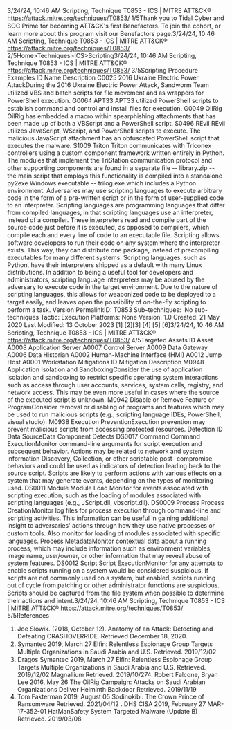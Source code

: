 3/24/24, 10:46 AM Scripting, Technique T0853 - ICS | MITRE ATT&CK®
https://attack.mitre.org/techniques/T0853/ 1/5Thank you to Tidal Cyber and SOC Prime for becoming ATT&CK's ﬁrst Benefactors. To join the cohort, or learn more about this program visit our
Benefactors page.3/24/24, 10:46 AM Scripting, Technique T0853 - ICS | MITRE ATT&CK®
https://attack.mitre.org/techniques/T0853/ 2/5Home>Techniques>ICS>Scripting3/24/24, 10:46 AM Scripting, Technique T0853 - ICS | MITRE ATT&CK®
https://attack.mitre.org/techniques/T0853/ 3/5Scripting
Procedure Examples
ID Name Description
C0025 2016 Ukraine
Electric
Power AttackDuring the 2016 Ukraine Electric Power Attack, Sandworm Team utilized VBS and batch scripts for ﬁle
movement and as wrappers for PowerShell execution.
G0064 APT33 APT33 utilized PowerShell scripts to establish command and control and install ﬁles for execution. 
G0049 OilRig OilRig has embedded a macro within spearphishing attachments that has been made up of both a VBScript
and a PowerShell script.
S0496 REvil REvil utilizes JavaScript, WScript, and PowerShell scripts to execute. The malicious JavaScript attachment
has an obfuscated PowerShell script that executes the malware. 
S1009 Triton Triton communicates with Triconex controllers using a custom component framework written entirely in
Python. The modules that implement the TriStation communication protocol and other supporting
components are found in a separate ﬁle -- library.zip -- the main script that employs this functionality is
compiled into a standalone py2exe Windows executable -- trilog.exe which includes a Python environment. Adversaries may use scripting languages to execute arbitrary code in the form of a pre-written script or in the form of user-supplied code to
an interpreter. Scripting languages are programming languages that differ from compiled languages, in that scripting languages use an
interpreter, instead of a compiler. These interpreters read and compile part of the source code just before it is executed, as opposed to
compilers, which compile each and every line of code to an executable ﬁle. Scripting allows software developers to run their code on any
system where the interpreter exists. This way, they can distribute one package, instead of precompiling executables for many different
systems. Scripting languages, such as Python, have their interpreters shipped as a default with many Linux distributions.
In addition to being a useful tool for developers and administrators, scripting language interpreters may be abused by the adversary to
execute code in the target environment. Due to the nature of scripting languages, this allows for weaponized code to be deployed to a target
easily, and leaves open the possibility of on-the-ﬂy scripting to perform a task.
Version PermalinkID: T0853
Sub-techniques:  No sub-techniques
 
Tactic: Execution
 
Platforms: None
Version: 1.0
Created: 21 May 2020
Last Modiﬁed: 13 October 2023
[1]
[2][3]
[4]
[5]
[6]3/24/24, 10:46 AM Scripting, Technique T0853 - ICS | MITRE ATT&CK®
https://attack.mitre.org/techniques/T0853/ 4/5Targeted Assets
ID Asset
A0008 Application Server
A0007 Control Server
A0009 Data Gateway
A0006 Data Historian
A0002 Human-Machine Interface (HMI)
A0012 Jump Host
A0001 Workstation
Mitigations
ID Mitigation Description
M0948 Application Isolation
and SandboxingConsider the use of application isolation and sandboxing to restrict speciﬁc operating system
interactions such as access through user accounts, services, system calls, registry, and network
access. This may be even more useful in cases where the source of the executed script is unknown.
M0942 Disable or Remove
Feature or ProgramConsider removal or disabling of programs and features which may be used to run malicious scripts
(e.g., scripting language IDEs, PowerShell, visual studio).
M0938 Execution
PreventionExecution prevention may prevent malicious scripts from accessing protected resources.
Detection
ID Data SourceData Component Detects
DS0017 Command Command
ExecutionMonitor command-line arguments for script execution and subsequent behavior. Actions may
be related to network and system information Discovery, Collection, or other scriptable post-
compromise behaviors and could be used as indicators of detection leading back to the
source script. Scripts are likely to perform actions with various effects on a system that may
generate events, depending on the types of monitoring used.
DS0011 Module Module Load Monitor for events associated with scripting execution, such as the loading of modules
associated with scripting languages (e.g., JScript.dll, vbscript.dll).
DS0009 Process Process
CreationMonitor log ﬁles for process execution through command-line and scripting activities. This
information can be useful in gaining additional insight to adversaries' actions through how
they use native processes or custom tools. Also monitor for loading of modules associated
with speciﬁc languages.
Process
MetadataMonitor contextual data about a running process, which may include information such as
environment variables, image name, user/owner, or other information that may reveal abuse
of system features.
DS0012 Script Script
ExecutionMonitor for any attempts to enable scripts running on a system would be considered
suspicious. If scripts are not commonly used on a system, but enabled, scripts running out of
cycle from patching or other administrator functions are suspicious. Scripts should be
captured from the ﬁle system when possible to determine their actions and intent.3/24/24, 10:46 AM Scripting, Technique T0853 - ICS | MITRE ATT&CK®
https://attack.mitre.org/techniques/T0853/ 5/5References
1. Joe Slowik. (2018, October 12). Anatomy of an Attack:
Detecting and Defeating CRASHOVERRIDE. Retrieved
December 18, 2020.
2. Symantec 2019, March 27 Elﬁn: Relentless Espionage Group
Targets Multiple Organizations in Saudi Arabia and U.S.
Retrieved. 2019/12/02
3. Dragos Symantec 2019, March 27 Elﬁn: Relentless Espionage
Group Targets Multiple Organizations in Saudi Arabia and U.S.
Retrieved. 2019/12/02 Magnallium Retrieved. 2019/10/274. Robert Falcone, Bryan Lee 2016, May 26 The OilRig
Campaign: Attacks on Saudi Arabian Organizations Deliver
Helminth Backdoor Retrieved. 2019/11/19
5. Tom Fakterman 2019, August 05 Sodinokibi: The Crown
Prince of Ransomware Retrieved. 2021/04/12
 . DHS CISA 2019, February 27 MAR-17-352-01 HatManSafety
System Targeted Malware (Update B) Retrieved. 2019/03/08